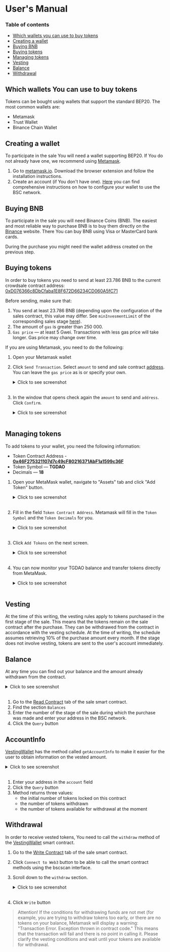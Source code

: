 # User's Manual

### Table of contents

* [Which wallets you can use to buy tokens](#which-wallets-you-can-use-to-buy-tokens)
* [Creating a wallet](#creating-a-wallet)
* [Buying BNB](#buying-bnb)
* [Buying tokens](#buying-tokens)
* [Managing tokens](#managing-tokens)
* [Vesting](#vesting)
* [Balance](#balance)
* [Withdrawal](#withdrawal)

## Which wallets You can use to buy tokens
Tokens can be bought using wallets that support the standard BEP20.
The most common wallets are:
* Metamask
* Trust Wallet
* Binance Chain Wallet

## Creating a wallet
To participate in the sale You will need a wallet supporting BEP20.
If You do not already have one, we recommend using [Metamask](https://metamask.io/).

1. Go to [metamask.io](https://metamask.io/). Download the browser extension and follow the installation instructions.
2. Create an account (if You don't have one). [Here](https://docs.binance.org/smart-chain/wallet/metamask.html) you can find comprehensive instructions on how to configure your wallet to use the BSC network.

## Buying BNB
To participate in the sale you will need Binance Coins (BNB).
The easiest and most reliable way to purchase BNB is to buy them directly on the [Binance](https://www.binance.com) website.
There You can buy BNB using Visa or MasterCard bank cards.

During the purchase you might need the wallet address created on the previous step.

## Buying tokens
In order to buy tokens you need to send at least 23.786 BNB to the current crowdsale contract address: [0xD076366c8DbCfaba1E8F672D66234CD060A5fC71](https://bscscan.com/address/0xD076366c8DbCfaba1E8F672D66234CD060A5fC71)

Before sending, make sure that:
1. You send at least 23.786 BNB (depending upon the configuration of the sales contract, this value may differ. See `minInvesmentLimit` of the corresponding sales stage [here](https://bscscan.com/address/0xD076366c8DbCfaba1E8F672D66234CD060A5fC71#readContract)).
2. The amount of `gas` is greater than 250 000.
3. `Gas price` — at least 5 Gwei. Transactions with less gas price will take longer. Gas price may change over time.

If you are using Metamask, you need to do the following:
1. Open your Metamask wallet

2. Click `Send Transaction`. Select `amount` to send and sale contract [address](https://bscscan.com/address/0xD076366c8DbCfaba1E8F672D66234CD060A5fC71). You can leave the `gas price` as is or specify your own.
    <details><summary>Click to see screenshot</summary>

    ![buying_tokens_01](images/buying_tokens_01.png)

    </details><br>

3. In the window that opens check again the `amount` to send and `address`. Click `Confirm`.
    <details><summary>Click to see screenshot</summary>

    ![buying_tokens_03](images/buying_tokens_02.png)

    </details><br>

## Managing tokens
To add tokens to your wallet, you need the following information:
* Token Contract Address - **[0x46F275321107d7c49cF80216371AbF1a1599c36F](https://bscscan.com/token/0x46F275321107d7c49cF80216371AbF1a1599c36F)**
* Token Symbol — **TGDAO**
* Decimals — **18**
1. Open your MetaMask wallet, navigate to "Assets" tab and click "Add Token" button.
    <details><summary>Click to see screenshot</summary>

    ![buying_tokens_01](images/adding_new_token_01.png)

    </details><br>

2. Fill in the field `Token Contract Address`. Metamask will fill in the `Token Symbol` and the `Token Decimals` for you.
    <details><summary>Click to see screenshot</summary>

   ![buying_tokens_01](images/adding_new_token_02.png)

    </details><br>

3. Click `Add Tokens` on the next screen.
    <details><summary>Click to see screenshot</summary>

   ![buying_tokens_02](images/adding_new_token_03.png)

    </details><br>

4. You can now monitor your TGDAO balance and transfer tokens directly from MetaMask.
    <details><summary>Click to see screenshot</summary>

   ![buying_tokens_03](images/adding_new_token_04.png)

    </details><br>

## Vesting
At the time of this writing, the vesting rules apply to tokens purchased in the first stage of the sale.
This means that the tokens remain on the sale contract after the purchase.
They can be withdrawed from the contract in accordance with the vesting schedule.
At the time of writing, the schedule assumes retrieving 10% of the purchase amount every month.
If the stage does not involve vesting, tokens are sent to the user's account immediately.

## Balance
At any time you can find out your balance and the amount already withdrawn from the contract.
<details><summary>Click to see screenshot</summary>

![balances](images/balances.png)

</details><br>

1. Go to the [Read Contract](https://bscscan.com/address/0x4D1CeBBDb249576988f915D4a528630240ac6906#readContract) tab of the sale smart contract.
2. Find the section `Balances`
3. Enter the number of the stage of the sale during which the purchase was made and enter your address in the BSC network.
4. Click the `Query` button

## AccountInfo
[VestingWallet](https://bscscan.com/address/0x4D1CeBBDb249576988f915D4a528630240ac6906#code) has the method called `getAccountInfo` to make it easier for the user to obtain information on the vested amount.  
<details><summary>Click to see screenshot</summary>

![balances](images/obtaining_account_info.png)

</details><br>

1. Enter your address in the `account` field
2. Click the `Query` button
3. Method returns three values:
   * the initial number of tokens locked on this contract
   * the number of tokens withdrawn
   * the number of tokens available for withdrawal at the moment

## Withdrawal
In order to receive vested tokens, You need to call the `withdraw` method of the [VestingWallet](https://bscscan.com/address/0x4D1CeBBDb249576988f915D4a528630240ac6906#code) smart contract.
1. Go to the [Write Contract](https://bscscan.com/address/0x4D1CeBBDb249576988f915D4a528630240ac6906#writeContract) tab of the sale smart contract.
2. Click `Connect to Web3` button to be able to call the smart contract methods using the bscscan interface.
3. Scroll down to the `withdraw` section.
    <details><summary>Click to see screenshot</summary>

   ![withdraw_01](images/withdraw_01.png)

    </details><br>
4. Click `Write` button
> Attention! If the conditions for withdrawing funds are not met (for example, you are trying to withdraw tokens too early, or there are no tokens on your balance, Metamask will display a warning: "Transaction Error. Exception thrown in contract code."
> This means that the transaction will fail and there is no point in calling it. Please clarify the vesting conditions and wait until your tokens are available for withdrawal.
